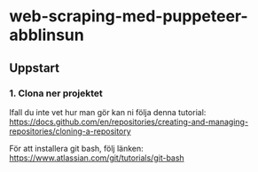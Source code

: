# web-scraping-med-puppeteer-abblinsun

## Uppstart
### 1. Clona ner projektet
Ifall du inte vet hur man gör kan ni följa denna tutorial: https://docs.github.com/en/repositories/creating-and-managing-repositories/cloning-a-repository

För att installera git bash, följ länken: https://www.atlassian.com/git/tutorials/git-bash

